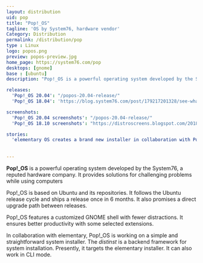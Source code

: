 ```yaml
---
layout: distribution
uid: pop
title: "Pop!_OS"
tagline: 'OS by System76, hardware vendor'
Category: Distribution
permalink: /distribution/pop
type : Linux
logo: popos.png
preview: popos-preview.jpg
home_page: https://system76.com/pop
desktops: [gnome]
base : [ubuntu]
description: "Pop!_OS is a powerful operating system developed by the System76, a reputed hardware company. It provides solutions for the challenging problems while using computers"

releases:
  'Pop!_OS 20.04': "/popos-20.04-release/"
  'Pop!_OS 18.04': 'https://blog.system76.com/post/179217201328/see-what-changes-have-been-orbiting-popos'

screenshots:
  'Pop!_OS 20.04 screenshots': "/popos-20.04-release/"
  'Pop!_OS 18.10 screenshots': "https://distroscreens.blogspot.com/2018/11/popos-1810-screenshots.html"

stories:
  'elementary OS creates a brand new installer in collaboration with Pop!_OS': "https://open-source-feed.blogspot.com/2018/02/elementary-os-creates-brand-new.html"
    
    
---
```


**Pop!_OS** is a powerful operating system developed by the System76, a reputed hardware company. It provides solutions for challenging problems while using computers

Pop!_OS is based on Ubuntu and its repositories. It follows the Ubuntu release cycle and ships a release once in 6 months. It also promises a direct upgrade path between releases.

Pop!_OS features a customized GNOME shell with fewer distractions. It ensures better productivity with some selected extensions.

In collaboration with elementary, Pop!_OS is working on a simple and straightforward system installer. The *distinst* is a backend framework for system installation. Presently, it targets the elementary installer. It can also work in CLI mode.